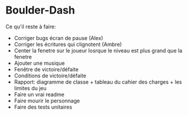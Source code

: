 # Boulder-Dash
Ce qu'il reste à faire:
  - Corriger bugs écran de pause (Alex)
  - Corriger les écritures qui clignotent (Ambre) 
  - Center la fenetre sur le joueur losrque le niveau est plus grand que la fenetre
  - Ajouter une musique
  - Fenêtre de victoire/défaite
  - Conditions de victoire/défaite
  - Rapport: diagramme de classe + tableau du cahier des charges + les limites du jeu
  - Faire un vrai readme
  - Faire mourir le personnage
  - Faire des tests unitaires
